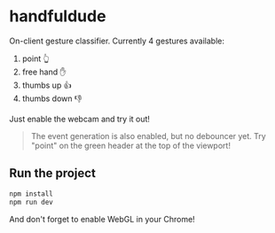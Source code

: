 # handfuldude

On-client gesture classifier. 
Currently 4 gestures available: 
1. point :point_up_2:
2. free hand :hand:
3. thumbs up :thumbsup:
4. thumbs down :thumbsdown:

Just enable the webcam and try it out! 

> The event generation is also enabled, but no debouncer yet. Try "point" on the green header at the top of the viewport!

## Run the project
```sh
npm install
npm run dev
```
And don't forget to enable WebGL in your Chrome!

